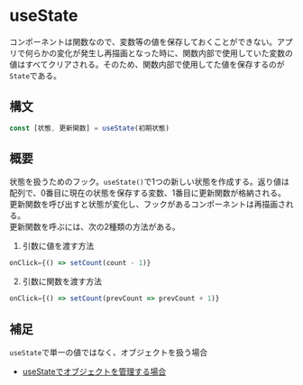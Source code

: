 # useState

コンポーネントは関数なので、変数等の値を保存しておくことができない。アプリで何らかの変化が発生し再描画となった時に、関数内部で使用していた変数の値はすべてクリアされる。そのため、関数内部で使用してた値を保存するのが`State`である。


## 構文

```ts
const [状態, 更新関数] = useState(初期状態)
```

## 概要

状態を扱うためのフック。`useState()`で1つの新しい状態を作成する。返り値は配列で、0番目に現在の状態を保存する変数、1番目に更新関数が格納される。  
更新関数を呼び出すと状態が変化し、フックがあるコンポーネントは再描画される。  
更新関数を呼ぶには、次の2種類の方法がある。

1. 引数に値を渡す方法

```ts
onClick={() => setCount(count - 1)}
```

2. 引数に関数を渡す方法

```ts
onClick={() => setCount(prevCount => prevCount + 1)}
```

## 補足

`useState`で単一の値ではなく、オブジェクトを扱う場合

- [useStateでオブジェクトを管理する場合](https://github.com/superneko160/React-hooks-cheatsheet/tree/main/usestate-sample2)
